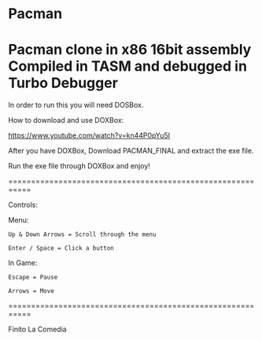 # Pacman
Pacman clone in x86 16bit assembly
Compiled in TASM and debugged in Turbo Debugger
===========================================================


In order to run this you will need DOSBox.

How to download and use DOXBox:

https://www.youtube.com/watch?v=kn44P0pYu5I

After you have DOXBox, Download PACMAN_FINAL and extract the exe file.

Run the exe file through DOXBox and enjoy!


===========================================================


Controls:

  Menu:
  
    Up & Down Arrows = Scroll through the menu
    
    Enter / Space = Click a button
    
    
   In Game:
   
    Escape = Pause
    
    Arrows = Move
    
    
===========================================================


Finito La Comedia
